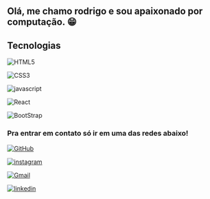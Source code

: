 <!-- @format -->

## Olá, me chamo rodrigo e sou apaixonado por computação. 😁

## Tecnologias

![HTML5](https://img.shields.io/badge/-HTML5-orange?logo=html5)

![CSS3](https://img.shields.io/badge/-CSS3-blue?logo=css3)

![javascript](https://img.shields.io/badge/-JAVASCRIPT-yellow?logo=javascript)

![React](https://img.shields.io/badge/-REACT-blue?logo=react)

![BootStrap](https://img.shields.io/badge/-BOOTSTRAP-violet?logo=bootstrap)

### Pra entrar em contato só ir em uma das redes abaixo!

[![GitHub](https://img.shields.io/badge/GitHub-grey?style=for-the-badge&logo=github&logoColor=fff)](https://github.com/Rodrigo2811)

[![instagram ](https://img.shields.io/badge/Instagram-000?style=for-the-badge&logo=instagram&logoColor=pinkred)](https://instagram.com/rodrigoleiro)

[![Gmail](https://img.shields.io/badge/Email-blue?style=for-the-badge&logo=gmail&logoColor=fff)](http://rodrigoleiro@gmail.com)

[![linkedin](https://img.shields.io/badge/LinkedIn-000?style=for-the-badge&logo=linkedin&logoColor=0E76A8)](https://www.linkedin.com/in/rodrigo-l-dominguez/)
